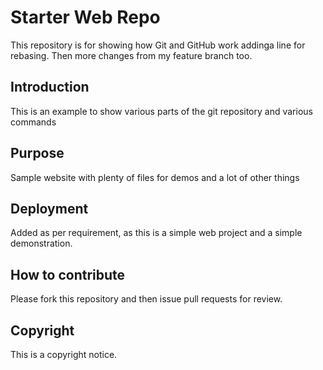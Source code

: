 # Starter Web Repo

This repository is for showing how Git and GitHub work addinga line for rebasing. Then more changes from my feature branch too. 

## Introduction

This is an example to show various parts of the git repository and various commands


## Purpose

Sample website with plenty of files for demos and a lot of other things

## Deployment

Added as per requirement, as this is a simple web project and a simple demonstration. 

## How to contribute

Please fork this repository and then issue pull requests for review.

## Copyright 

This is a copyright notice.